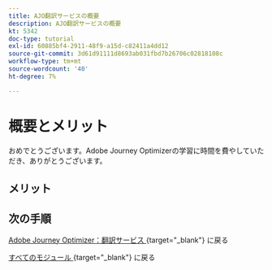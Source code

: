```yaml
---
title: AJO翻訳サービスの概要
description: AJO翻訳サービスの概要
kt: 5342
doc-type: tutorial
exl-id: 60885bf4-2911-48f9-a15d-c82411a4dd12
source-git-commit: 3d61d91111d8693ab031fbd7b26706c02818108c
workflow-type: tm+mt
source-wordcount: '40'
ht-degree: 7%

---
```


# 概要とメリット

おめでとうございます。Adobe Journey Optimizerの学習に時間を費やしていただき、ありがとうございます。

## メリット

## 次の手順

[Adobe Journey Optimizer：翻訳サービス ](./ajotranslationsvcs.md){target="_blank"} に戻る

[ すべてのモジュール ](./../../../../overview.md){target="_blank"} に戻る
